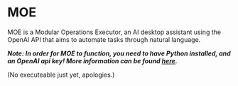 # MOE

 MOE is a Modular Operations Executor, an AI desktop assistant using the OpenAI API that aims to automate tasks through natural language.

 ***Note: In order for MOE to function, you need to have Python installed, and an OpenAI api key! More information can be found [here](https://platform.openai.com/docs/quickstart).***

 (No executeable just yet, apologies.)
